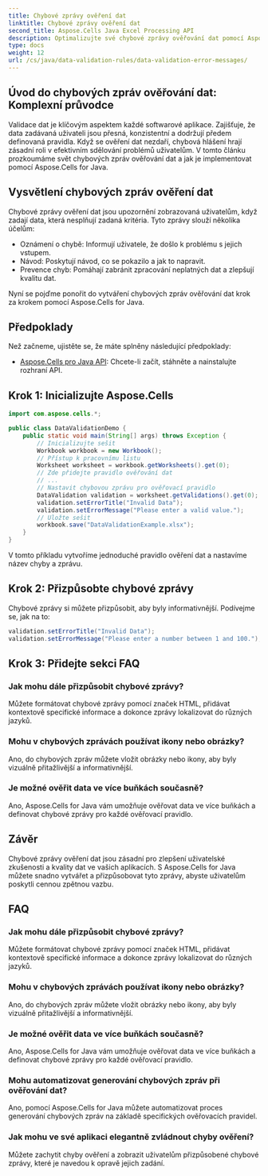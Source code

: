 ```yaml
---
title: Chybové zprávy ověření dat
linktitle: Chybové zprávy ověření dat
second_title: Aspose.Cells Java Excel Processing API
description: Optimalizujte své chybové zprávy ověřování dat pomocí Aspose.Cells for Java. Naučte se vytvářet, přizpůsobovat a zlepšovat uživatelské prostředí.
type: docs
weight: 12
url: /cs/java/data-validation-rules/data-validation-error-messages/
---
```


## Úvod do chybových zpráv ověřování dat: Komplexní průvodce

Validace dat je klíčovým aspektem každé softwarové aplikace. Zajišťuje, že data zadávaná uživateli jsou přesná, konzistentní a dodržují předem definovaná pravidla. Když se ověření dat nezdaří, chybová hlášení hrají zásadní roli v efektivním sdělování problémů uživatelům. V tomto článku prozkoumáme svět chybových zpráv ověřování dat a jak je implementovat pomocí Aspose.Cells for Java.

## Vysvětlení chybových zpráv ověření dat

Chybové zprávy ověření dat jsou upozornění zobrazovaná uživatelům, když zadají data, která nesplňují zadaná kritéria. Tyto zprávy slouží několika účelům:

- Oznámení o chybě: Informují uživatele, že došlo k problému s jejich vstupem.
- Návod: Poskytují návod, co se pokazilo a jak to napravit.
- Prevence chyb: Pomáhají zabránit zpracování neplatných dat a zlepšují kvalitu dat.

Nyní se pojďme ponořit do vytváření chybových zpráv ověřování dat krok za krokem pomocí Aspose.Cells for Java.

## Předpoklady

Než začneme, ujistěte se, že máte splněny následující předpoklady:

- [Aspose.Cells pro Java API](https://releases.aspose.com/cells/java/): Chcete-li začít, stáhněte a nainstalujte rozhraní API.

## Krok 1: Inicializujte Aspose.Cells

```java
import com.aspose.cells.*;

public class DataValidationDemo {
    public static void main(String[] args) throws Exception {
        // Inicializujte sešit
        Workbook workbook = new Workbook();
        // Přístup k pracovnímu listu
        Worksheet worksheet = workbook.getWorksheets().get(0);
        // Zde přidejte pravidlo ověřování dat
        // ...
        // Nastavit chybovou zprávu pro ověřovací pravidlo
        DataValidation validation = worksheet.getValidations().get(0);
        validation.setErrorTitle("Invalid Data");
        validation.setErrorMessage("Please enter a valid value.");
        // Uložte sešit
        workbook.save("DataValidationExample.xlsx");
    }
}
```

V tomto příkladu vytvoříme jednoduché pravidlo ověření dat a nastavíme název chyby a zprávu.

## Krok 2: Přizpůsobte chybové zprávy

Chybové zprávy si můžete přizpůsobit, aby byly informativnější. Podívejme se, jak na to:

```java
validation.setErrorTitle("Invalid Data");
validation.setErrorMessage("Please enter a number between 1 and 100.");
```

## Krok 3: Přidejte sekci FAQ

### Jak mohu dále přizpůsobit chybové zprávy?

Můžete formátovat chybové zprávy pomocí značek HTML, přidávat kontextově specifické informace a dokonce zprávy lokalizovat do různých jazyků.

### Mohu v chybových zprávách používat ikony nebo obrázky?

Ano, do chybových zpráv můžete vložit obrázky nebo ikony, aby byly vizuálně přitažlivější a informativnější.

### Je možné ověřit data ve více buňkách současně?

Ano, Aspose.Cells for Java vám umožňuje ověřovat data ve více buňkách a definovat chybové zprávy pro každé ověřovací pravidlo.

## Závěr

Chybové zprávy ověření dat jsou zásadní pro zlepšení uživatelské zkušenosti a kvality dat ve vašich aplikacích. S Aspose.Cells for Java můžete snadno vytvářet a přizpůsobovat tyto zprávy, abyste uživatelům poskytli cennou zpětnou vazbu.

## FAQ

### Jak mohu dále přizpůsobit chybové zprávy?

Můžete formátovat chybové zprávy pomocí značek HTML, přidávat kontextově specifické informace a dokonce zprávy lokalizovat do různých jazyků.

### Mohu v chybových zprávách používat ikony nebo obrázky?

Ano, do chybových zpráv můžete vložit obrázky nebo ikony, aby byly vizuálně přitažlivější a informativnější.

### Je možné ověřit data ve více buňkách současně?

Ano, Aspose.Cells for Java vám umožňuje ověřovat data ve více buňkách a definovat chybové zprávy pro každé ověřovací pravidlo.

### Mohu automatizovat generování chybových zpráv při ověřování dat?

Ano, pomocí Aspose.Cells for Java můžete automatizovat proces generování chybových zpráv na základě specifických ověřovacích pravidel.

### Jak mohu ve své aplikaci elegantně zvládnout chyby ověření?

Můžete zachytit chyby ověření a zobrazit uživatelům přizpůsobené chybové zprávy, které je navedou k opravě jejich zadání.